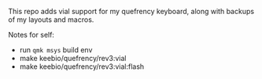 This repo adds vial support for my quefrency keyboard, along with backups of my layouts and macros.

Notes for self:
- run `qmk msys` build env
- make keebio/quefrency/rev3:vial 
- make keebio/quefrency/rev3:vial:flash 
